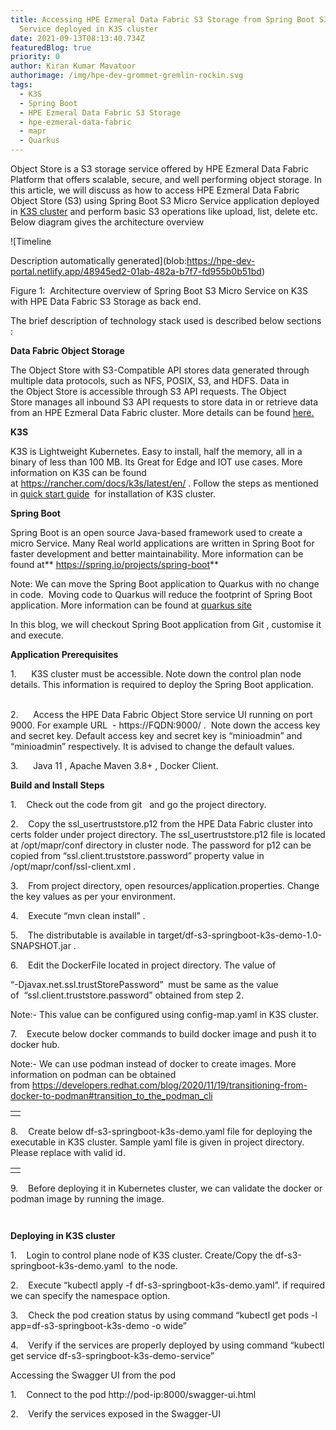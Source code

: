 ```yaml
---
title: Accessing HPE Ezmeral Data Fabric S3 Storage from Spring Boot S3 Micro
  Service deployed in K3S cluster
date: 2021-09-13T08:13:40.734Z
featuredBlog: true
priority: 0
author: Kiran Kumar Mavatoor
authorimage: /img/hpe-dev-grommet-gremlin-rockin.svg
tags:
  - K3S
  - Spring Boot
  - HPE Ezmeral Data Fabric S3 Storage
  - hpe-ezmeral-data-fabric
  - mapr
  - Quarkus
---
```

Object Store is a S3 storage service offered by HPE Ezmeral Data Fabric Platform that offers scalable, secure, and well performing object storage. In this article, we will discuss as how to access HPE Ezmeral Data Fabric Object Store (S3) using Spring Boot S3 Micro Service application deployed in [K3S cluster](https://k3s.io/) and perform basic S3 operations like upload, list, delete etc. Below diagram gives the architecture overview 

![Timeline

Description automatically generated](blob:https://hpe-dev-portal.netlify.app/48945ed2-01ab-482a-b7f7-fd955b0b51bd)

Figure 1:  Architecture overview of Spring Boot S3 Micro Service on K3S with HPE Data Fabric S3 Storage as back end.

The brief description of technology stack used is described below sections :

**Data Fabric Object Storage**

The Object Store with S3-Compatible API stores data generated through multiple data protocols, such as NFS, POSIX, S3, and HDFS. Data in the Object Store is accessible through S3 API requests. The Object Store manages all inbound S3 API requests to store data in or retrieve data from an HPE Ezmeral Data Fabric cluster. More details can be found [here.](<https://docs.datafabric.hpe.com/62/MapRObjectStore/MapRObjectStorewithS3-compatibleAPI.html>)

**K3S**

K3S is Lightweight Kubernetes. Easy to install, half the memory, all in a binary of less than 100 MB. Its Great for Edge and IOT use cases. More information on K3S can be found at <https://rancher.com/docs/k3s/latest/en/> . Follow the steps as mentioned in [quick start guide](https://rancher.com/docs/k3s/latest/en/quick-start/) [](https://rancher.com/docs/k3s/latest/en/quick-start/) for installation of K3S cluster. 

**Spring Boot**

Spring Boot is an open source Java-based framework used to create a micro Service. Many Real world applications are written in Spring Boot for faster development and better maintainability. More information can be found at** <https://spring.io/projects/spring-boot>**

Note: We can move the Spring Boot application to Quarkus with no change in code.  Moving code to Quarkus will reduce the footprint of Spring Boot application. More information can be found at [quarkus site](<https://quarkus.io/blog/quarkus-for-spring-developers/>) [](https://quarkus.io/blog/quarkus-for-spring-developers/)

In this blog, we will checkout Spring Boot application from Git , customise it and execute. 

**Application Prerequisites**

<!--\\\\[if !supportLists]-->1.      <!--\\\\[endif]-->K3S cluster must be accessible. Note down the control plan node details. This information is required to deploy the Spring Boot application.

<!--\\\\[if !supportLists]-->      <!--\\\\[endif]-->

2.      Access the HPE Data Fabric Object Store service UI running on port 9000. For example URL  - https://FQDN:9000/ .  Note down the access key and secret key. Default access key and secret key is “minioadmin” and “minioadmin” respectively. It is advised to change the default values.

<!--\\\\[if !supportLists]-->3.      <!--\\\\[endif]-->Java 11 , Apache Maven 3.8+ , Docker Client.

**Build and Install Steps**

<!--\\\\[if !supportLists]-->1.    <!--\\\\[endif]-->Check out the code from git <https://github.hpe.com/kiran-mavatoor/df-s3-springboot-k3s-demo>  and go the project directory.

<!--\\\\[if !supportLists]-->

2.    <!--\\\\[endif]-->Copy the ssl_usertruststore.p12 from the HPE Data Fabric cluster into certs folder under project directory. The ssl_usertruststore.p12 file is located at /opt/mapr/conf directory in cluster node. The password for p12 can be copied from “ssl.client.truststore.password” property value in /opt/mapr/conf/ssl-client.xml .

<!--\\\\[if !supportLists]-->

3.    <!--\\\\[endif]-->From project directory, open resources/application.properties. Change the key values as per your environment. 

<!--\\\\[if !supportLists]-->

4.    <!--\\\\[endif]-->Execute “mvn clean install” .

<!--\\\\[if !supportLists]-->

5.    <!--\\\\[endif]-->The distributable is available in target/df-s3-springboot-k3s-demo-1.0-SNAPSHOT.jar .

<!--\\\\[if !supportLists]-->6.    <!--\\\\[endif]-->Edit the DockerFile located in project directory. The value of 

“-Djavax.net.ssl.trustStorePassword”  must be same as the value of  “ssl.client.truststore.password” obtained from step 2. 

Note:- This value can be configured using config-map.yaml in K3S cluster.

<!--\\\\[if !supportLists]-->7.    <!--\\\\[endif]-->Execute below docker commands to build docker image and push it to docker hub. 

Note:- We can use podman instead of docker to create images. More information on podman can be obtained from <https://developers.redhat.com/blog/2020/11/19/transitioning-from-docker-to-podman#transition_to_the_podman_cli>

|     |
| --- |
|     |

<!--\\\\[if !supportLists]-->8.    <!--\\\\[endif]-->Create below df-s3-springboot-k3s-demo.yaml file for deploying the executable in K3S cluster. Sample yaml file is given in project directory. Please replace <dockerhub userid> with valid id.

|     |
| --- |
|     |

<!--\\\\[if !supportLists]-->9.    <!--\\\\[endif]-->Before deploying it in Kubernetes cluster, we can validate the docker or podman image by running the image. 

```

```

```

```

**Deploying in K3S cluster**

<!--\\\\[if !supportLists]-->1.    <!--\\\\[endif]-->Login to control plane node of K3S cluster. Create/Copy the df-s3-springboot-k3s-demo.yaml  to the node.

<!--\\\\[if !supportLists]-->

2.    <!--\\\\[endif]-->Execute “kubectl apply -f df-s3-springboot-k3s-demo.yaml”. if required we can specify the namespace option.

<!--\\\\[if !supportLists]-->

3.    <!--\\\\[endif]-->Check the pod creation status by using command “kubectl get pods -l app=df-s3-springboot-k3s-demo -o wide”

<!--\\\\[if !supportLists]-->

4.    <!--\\\\[endif]-->Verify if the services are properly deployed by using command “kubectl get service df-s3-springboot-k3s-demo-service”

Accessing the Swagger UI from the pod

<!--\\\\[if !supportLists]-->1.    <!--\\\\[endif]-->Connect to the pod http://pod-ip:8000/swagger-ui.html

<!--\\\\[if !supportLists]-->

2.    <!--\\\\[endif]-->Verify the services exposed in the Swagger-UI